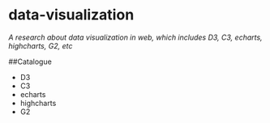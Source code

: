 data-visualization
===
*A research about data visualization in web, which includes D3, C3, echarts, highcharts, G2,  etc*

##Catalogue

* D3
* C3
* echarts
* highcharts
* G2


